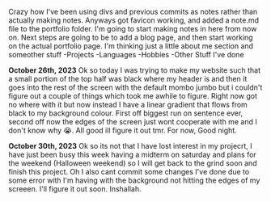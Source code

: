 Crazy how I've been using divs and previous commits as notes rather than actually making notes. Anyways got favicon working, and added a note.md file to the portfolio folder. I'm going to start making notes in here from now on.
Next steps are going to be to add a blog page, and then start working on the actual portfolio page.
I'm thinking just a little about me section and someother stuff
-Projects
-Languages
-Hobbies
-Other Stuff I've done

**October 26th, 2023**
Ok so today I was trying to make my website such that a small portion of the top half was black where my header is and then it goes into the rest of the screen with the default mombo jumbo but i couldn't figure out a couple of things which took me awhile to figure. Right now got no where with it but now instead I have a linear gradient that flows from black to my background colour. First off biggest run on sentence ever, second off now the edges of the screen just wont cooperate with me and I don't know why :sob:. All good ill figure it out tmr. For now, Good night. 

**October 30th, 2023**
Ok so its not that I have lost interest in my projecrt, I have just been busy this week having a midterm on saturday and plans for the weekend (Halloween weekend) so I will get back to the grind soon and finish this project. Oh I also cant commit some changes I've done due to some error with I'm having with the background not hitting the edges of my screeen. I'll figure it out soon. Inshallah.